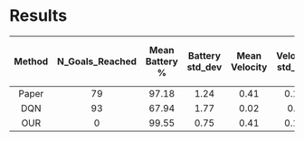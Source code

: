 
Results
=======

|Method|N_Goals_Reached|Mean Battery %|Battery std_dev|Mean Velocity|Velocity std_dev|Mean Abs Delta Velocity|Safety %|Low Battery %|
| :---: | :---: | :---: | :---: | :---: | :---: | :---: | :---: | :---: |
|Paper|79|97.18|1.24|0.41|0.17|0.51|87.05|100.0|
|DQN|93|67.94|1.77|0.02|0.0|0.0|74.48|100.0|
|OUR|0|99.55|0.75|0.41|0.16|0.5|81.11|100.0|
